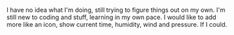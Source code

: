 I have no idea what I'm doing, still trying to figure things out on my own. 
I'm still new to coding and stuff, learning in my own pace.
I would like to add more like an icon, show current time, humidity, wind and pressure. If I could.
